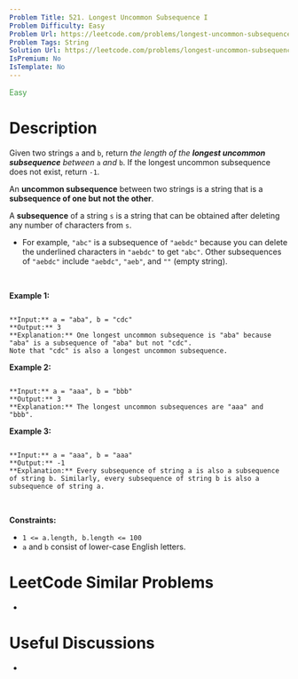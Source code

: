 ```yaml
---
Problem Title: 521. Longest Uncommon Subsequence I
Problem Difficulty: Easy
Problem Url: https://leetcode.com/problems/longest-uncommon-subsequence-i/
Problem Tags: String
Solution Url: https://leetcode.com/problems/longest-uncommon-subsequence-i/solution/
IsPremium: No
IsTemplate: No
---
```


<span style="color: rgb(67, 160, 71);">Easy</span>

# Description

Given two strings `a` and `b`, return *the length of the **longest uncommon subsequence** between* `a` *and* `b`. If the longest uncommon subsequence does not exist, return `-1`.


An **uncommon subsequence** between two strings is a string that is a **subsequence of one but not the other**.


A **subsequence** of a string `s` is a string that can be obtained after deleting any number of characters from `s`.


* For example, `"abc"` is a subsequence of `"aebdc"` because you can delete the underlined characters in `"aebdc"` to get `"abc"`. Other subsequences of `"aebdc"` include `"aebdc"`, `"aeb"`, and `""` (empty string).


 


**Example 1:**



```

**Input:** a = "aba", b = "cdc"
**Output:** 3
**Explanation:** One longest uncommon subsequence is "aba" because "aba" is a subsequence of "aba" but not "cdc".
Note that "cdc" is also a longest uncommon subsequence.

```

**Example 2:**



```

**Input:** a = "aaa", b = "bbb"
**Output:** 3
**Explanation:** The longest uncommon subsequences are "aaa" and "bbb".

```

**Example 3:**



```

**Input:** a = "aaa", b = "aaa"
**Output:** -1
**Explanation:** Every subsequence of string a is also a subsequence of string b. Similarly, every subsequence of string b is also a subsequence of string a.

```

 


**Constraints:**


* `1 <= a.length, b.length <= 100`
* `a` and `b` consist of lower-case English letters.




# LeetCode Similar Problems

- []()

# Useful Discussions

- []()

